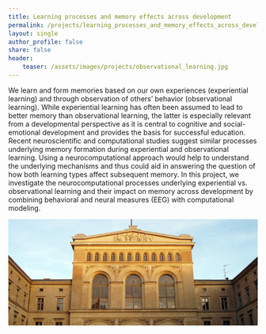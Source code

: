 ```yaml
---
title: Learning processes and memory effects across development 
permalink: /projects/learning_processes_and_memory_effects_across_development/
layout: single
author_profile: false
share: false
header:
    teaser: /assets/images/projects/observational_learning.jpg
---
```

We learn and form memories based on our own experiences (experiential learning) and through observation of others’ behavior (observational learning). While experiential learning has often been assumed to lead to better memory than observational learning, the latter is especially relevant from a developmental perspective as it is central to cognitive and social-emotional development and provides the basis for successful education. Recent neuroscientific and computational studies suggest similar processes underlying memory formation during experiential and observational learning. Using a neurocomputational approach would help to understand the underlying mechanisms and thus could aid in answering the question of how both learning types affect subsequent memory. In this project, we investigate the neurocomputational processes underlying experiential vs. observational learning and their impact on memory across development by combining behavioral and neural measures (EEG) with computational modeling.


<img src="../../assets/images/projects/image.jpeg" alt="some text">
